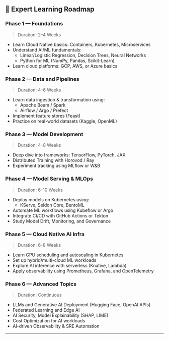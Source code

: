 ## 🧭 Expert Learning Roadmap

### **Phase 1 — Foundations**
> Duration: 2–4 Weeks
- Learn Cloud Native basics: Containers, Kubernetes, Microservices
- Understand AI/ML fundamentals:
  - Linear/Logistic Regression, Decision Trees, Neural Networks
  - Python for ML (NumPy, Pandas, Scikit-Learn)
- Learn cloud platforms: GCP, AWS, or Azure basics

### **Phase 2 — Data and Pipelines**
> Duration: 4–6 Weeks
- Learn data ingestion & transformation using:
  - Apache Beam / Spark
  - Airflow / Argo / Prefect
- Implement feature stores (Feast)
- Practice on real-world datasets (Kaggle, OpenML)

### **Phase 3 — Model Development**
> Duration: 4–8 Weeks
- Deep dive into frameworks: TensorFlow, PyTorch, JAX
- Distributed Training with Horovod / Ray
- Experiment tracking using MLflow or W&B

### **Phase 4 — Model Serving & MLOps**
> Duration: 6–10 Weeks
- Deploy models on Kubernetes using:
  - KServe, Seldon Core, BentoML
- Automate ML workflows using Kubeflow or Argo
- Integrate CI/CD with GitHub Actions or Tekton
- Study Model Drift, Monitoring, and Governance

### **Phase 5 — Cloud Native AI Infra**
> Duration: 6–8 Weeks
- Learn GPU scheduling and autoscaling in Kubernetes
- Set up hybrid/multi-cloud ML workloads
- Explore AI inference with serverless (Knative, Lambda)
- Apply observability using Prometheus, Grafana, and OpenTelemetry

### **Phase 6 — Advanced Topics**
> Duration: Continuous
- LLMs and Generative AI Deployment (Hugging Face, OpenAI APIs)
- Federated Learning and Edge AI
- AI Security, Model Explainability (SHAP, LIME)
- Cost Optimization for AI workloads
- AI-driven Observability & SRE Automation

---
